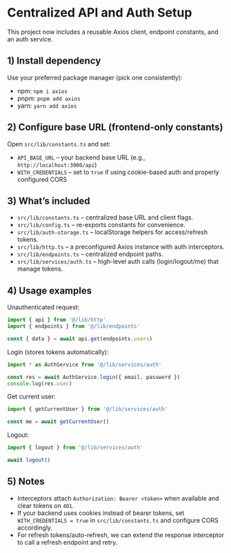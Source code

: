 # Centralized API and Auth Setup

This project now includes a reusable Axios client, endpoint constants, and an auth service.

## 1) Install dependency

Use your preferred package manager (pick one consistently):

- npm: `npm i axios`
- pnpm: `pnpm add axios`
- yarn: `yarn add axios`

## 2) Configure base URL (frontend-only constants)

Open `src/lib/constants.ts` and set:

- `API_BASE_URL` – your backend base URL (e.g., `http://localhost:3000/api`)
- `WITH_CREDENTIALS` – set to `true` if using cookie-based auth and properly configured CORS

## 3) What’s included

- `src/lib/constants.ts` – centralized base URL and client flags.
- `src/lib/config.ts` – re-exports constants for convenience.
- `src/lib/auth-storage.ts` – localStorage helpers for access/refresh tokens.
- `src/lib/http.ts` – a preconfigured Axios instance with auth interceptors.
- `src/lib/endpoints.ts` – centralized endpoint paths.
- `src/lib/services/auth.ts` – high-level auth calls (login/logout/me) that manage tokens.

## 4) Usage examples

Unauthenticated request:

```ts
import { api } from '@/lib/http'
import { endpoints } from '@/lib/endpoints'

const { data } = await api.get(endpoints.users)
```

Login (stores tokens automatically):

```ts
import * as AuthService from '@/lib/services/auth'

const res = await AuthService.login({ email, password })
console.log(res.user)
```

Get current user:

```ts
import { getCurrentUser } from '@/lib/services/auth'

const me = await getCurrentUser()
```

Logout:

```ts
import { logout } from '@/lib/services/auth'

await logout()
```

## 5) Notes

- Interceptors attach `Authorization: Bearer <token>` when available and clear tokens on `401`.
- If your backend uses cookies instead of bearer tokens, set `WITH_CREDENTIALS = true` in `src/lib/constants.ts` and configure CORS accordingly.
- For refresh tokens/auto-refresh, we can extend the response interceptor to call a refresh endpoint and retry.
